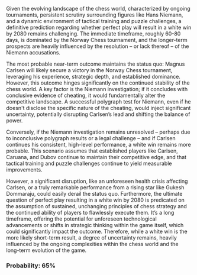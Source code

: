 Given the evolving landscape of the chess world, characterized by ongoing tournaments, persistent scrutiny surrounding figures like Hans Niemann, and a dynamic environment of tactical training and puzzle challenges, a definitive prediction regarding whether perfect play will result in a white win by 2080 remains challenging. The immediate timeframe, roughly 60-80 days, is dominated by the Norway Chess tournament, and the longer-term prospects are heavily influenced by the resolution – or lack thereof – of the Niemann accusations. 

The most probable near-term outcome maintains the status quo: Magnus Carlsen will likely secure a victory in the Norway Chess tournament, leveraging his experience, strategic depth, and established dominance. However, this outcome hinges significantly on the continued stability of the chess world. A key factor is the Niemann investigation; if it concludes with conclusive evidence of cheating, it would fundamentally alter the competitive landscape. A successful polygraph test for Niemann, even if he doesn't disclose the specific nature of the cheating, would inject significant uncertainty, potentially disrupting Carlsen’s lead and shifting the balance of power.

Conversely, if the Niemann investigation remains unresolved – perhaps due to inconclusive polygraph results or a legal challenge – and if Carlsen continues his consistent, high-level performance, a white win remains more probable. This scenario assumes that established players like Carlsen, Caruana, and Dubov continue to maintain their competitive edge, and that tactical training and puzzle challenges continue to yield measurable improvements. 

However, a significant disruption, like an unforeseen health crisis affecting Carlsen, or a truly remarkable performance from a rising star like Gukesh Dommaraju, could easily derail the status quo.  Furthermore, the ultimate question of perfect play resulting in a white win by 2080 is predicated on the assumption of sustained, unchanging principles of chess strategy and the continued ability of players to flawlessly execute them.  It’s a long timeframe, offering the potential for unforeseen technological advancements or shifts in strategic thinking within the game itself, which could significantly impact the outcome. Therefore, while a white win is the more likely short-term result, a degree of uncertainty remains, heavily influenced by the ongoing complexities within the chess world and the long-term evolution of the game.

### Probability: 65%
